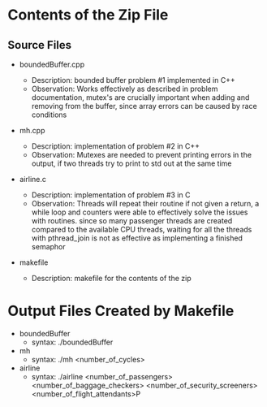 # Contents of the Zip File

## Source Files
- boundedBuffer.cpp 
  - Description: bounded buffer problem #1 implemented in C++
  - Observation: Works effectively as described in problem documentation, mutex's are crucially important when adding and removing from the buffer, since array errors can be caused by race conditions
  

- mh.cpp
  - Description: implementation of problem #2 in C++
  - Observation: Mutexes are needed to prevent printing errors in the output, if two threads try to print to std out at the same time

- airline.c
  - Description: implementation of problem #3 in C
  - Observation: Threads will repeat their routine if not given a return, a while loop and counters were able to effectively solve the issues with routines. since so many passenger threads are created compared to the available CPU threads, waiting for all the threads with pthread_join is not as effective as implementing a finished semaphor

- makefile
  - Description: makefile for the contents of the zip

# Output Files Created by Makefile
- boundedBuffer
  - syntax: ./boundedBuffer
- mh
  - syntax: ./mh <number_of_cycles>
- airline
  - syntax: ./airline <number_of_passengers> <number_of_baggage_checkers> <number_of_security_screeners> <number_of_flight_attendants>P

